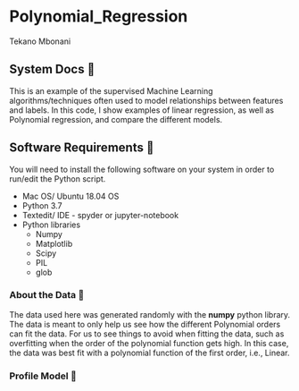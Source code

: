 # Polynomial_Regression
Tekano Mbonani

## System Docs 📃
This is an example of the supervised Machine Learning algorithms/techniques often used to model relationships between features and labels. In this code, I show examples of linear regression, as well as Polynomial regression, and compare the different models.  

## Software Requirements 🔌
You will need to install the following software on your system in order to run/edit the Python script.
* Mac OS/ Ubuntu 18.04 OS
* Python 3.7
* Textedit/ IDE - spyder or jupyter-notebook
* Python libraries
  * Numpy
  * Matplotlib
  * Scipy
  * PIL
  * glob
    
### About the Data 💾 
The data used here was generated randomly with the **numpy** python library. The data is meant to only help us see how the different Polynomial orders can fit the data. For us to see things to avoid when fitting the data, such as overfitting when the order of the polynomial function gets high. In this case, the data was best fit with a polynomial function of the first order, i.e., Linear. 
### Profile Model 🧮
